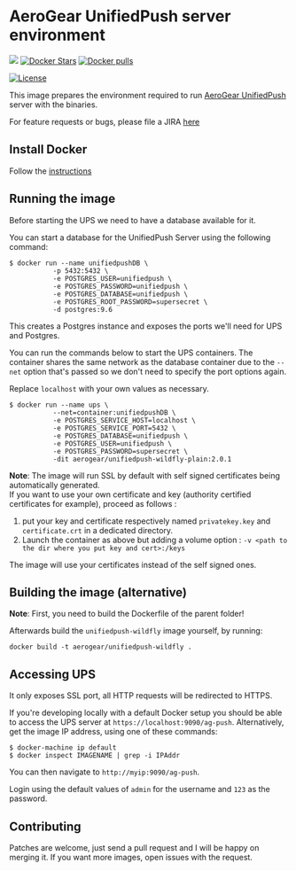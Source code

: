 # AeroGear UnifiedPush server environment

[![](https://img.shields.io/docker/automated/jrottenberg/ffmpeg.svg)](https://hub.docker.com/r/aerogear/unifiedpush-wildfly/)
[![Docker Stars](https://img.shields.io/docker/stars/aerogear/unifiedpush-wildfly.svg?style=plastic)](https://registry.hub.docker.com/v2/repositories/aerogear/unifiedpush-wildfly/stars/count/)
[![Docker pulls](https://img.shields.io/docker/pulls/aerogear/unifiedpush-wildfly.svg?style=plastic)](https://registry.hub.docker.com/v2/repositories/aerogear/unifiedpush-wildfly/)

[![License](https://img.shields.io/:license-Apache2-blue.svg)](http://www.apache.org/licenses/LICENSE-2.0)



This image prepares the environment required to run [AeroGear UnifiedPush](https://github.com/aerogear/aerogear-unifiedpush-server/) server with the binaries.

For feature requests or bugs, please file a JIRA [here](https://issues.jboss.org/projects/AGPUSH/summary)

## Install Docker

Follow the [instructions](http://docs.docker.com/installation/)

## Running the image

Before starting the UPS we need to have a database available for it.

You can start a database for the UnifiedPush Server using the following command:

```shell
$ docker run --name unifiedpushDB \
           -p 5432:5432 \
           -e POSTGRES_USER=unifiedpush \
           -e POSTGRES_PASSWORD=unifiedpush \
           -e POSTGRES_DATABASE=unifiedpush \
           -e POSTGRES_ROOT_PASSWORD=supersecret \
           -d postgres:9.6
```

This creates a Postgres instance and exposes the ports we'll need for UPS and Postgres.

You can run the commands below to start the UPS containers. The container shares the same network as the database container due to the `--net` option that's passed so we don't need to specify the port options again. 

Replace `localhost` with your own values as necessary.

```shell
$ docker run --name ups \
           --net=container:unifiedpushDB \
           -e POSTGRES_SERVICE_HOST=localhost \
           -e POSTGRES_SERVICE_PORT=5432 \
           -e POSTGRES_DATABASE=unifiedpush \
           -e POSTGRES_USER=unifiedpush \
           -e POSTGRES_PASSWORD=supersecret \
           -dit aerogear/unifiedpush-wildfly-plain:2.0.1
```

**Note**: The image will run SSL by default with self signed certificates being automatically generated.    
If you want to use your own certificate and key (authority certified certificates for example), proceed as follows :

1. put your key and certificate respectively named `privatekey.key` and `certificate.crt` in a dedicated directory.    
2. Launch the container as above but adding a volume option : `-v <path to the dir where you put key and cert>:/keys`

The image will use your certificates instead of the self signed ones.

## Building the image (alternative)

**Note**: First, you need to build the Dockerfile of the parent folder!

Afterwards build the `unifiedpush-wildfly` image yourself, by running:

`docker build -t aerogear/unifiedpush-wildfly .`

## Accessing UPS

It only exposes SSL port, all HTTP requests will be redirected to HTTPS.

If you're developing locally with a default Docker setup you should be able to access the UPS server at `https://localhost:9090/ag-push`. Alternatively, get the image IP address, using one of these commands:

```
$ docker-machine ip default
$ docker inspect IMAGENAME | grep -i IPAddr
```

You can then navigate to `http://myip:9090/ag-push`.

Login using the default values of `admin` for the username and `123` as the password.

## Contributing

Patches are welcome, just send a pull request and I will be happy on merging it. If you want more images, open issues
with the request.
